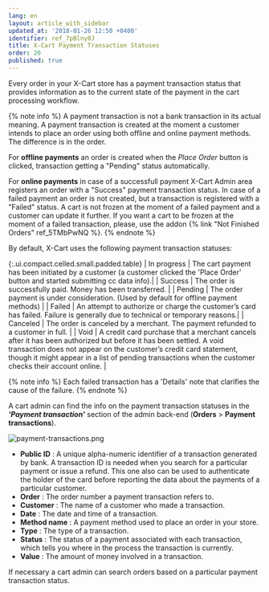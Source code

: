 ```yaml
---
lang: en
layout: article_with_sidebar
updated_at: '2018-01-26 12:50 +0400'
identifier: ref_7pBlny0J
title: X-Cart Payment Transaction Statuses
order: 20
published: true
---
```

Every order in your X-Cart store has a payment transaction status that provides information as to the current state of the payment in the cart processing workflow. 

{% note info %}
A payment transaction is not a bank transaction in its actual meaning. A payment transaction is created at the moment a customer intends to place an order using both offline and online payment methods. The difference is in the order. 

For **offline payments** an order is created when the _Place Order_ button is clicked, transaction getting a "Pending" status automatically. 

For **online payments** in case of a successfull payment X-Cart Admin area registers an order with a "Success" payment transaction status. In case of a failed payment an order is not created, but a transaction is registered with a "Failed" status. A cart is not frozen at the moment of a failed payment and a customer can update it further. If you want a cart to be frozen at the moment of a failed transaction, please, use the addon {% link "Not Finished Orders" ref_5TMbPwNQ %}.
{% endnote %}

By default, X-Cart uses the following payment transaction statuses:

{:.ui.compact.celled.small.padded.table}
| In progress | The cart payment has been initiated by a customer (a customer clicked the 'Place Order' button and started submitting cc data info).|
| Success | The order is successfully paid. Money has been transferred. |
| Pending | The order payment is under consideration. (Used by default for offline payment methods) |
| Failed | An attempt to authorize or charge the customer’s card has failed. Failure is generally due to technical or temporary reasons.|
| Canceled | The order is canceled by a merchant. The payment refunded to a customer in full. |
| Void | A credit card purchase that a merchant cancels after it has been authorized but before it has been settled. A void transaction does not appear on the customer’s credit card statement, though it might appear in a list of pending transactions when the customer checks their account online. |

{% note info %}
Each failed transaction has a 'Details' note that clarifies the cause of the failure.
{% endnote %}

A cart admin can find the info on the payment transaction statuses in the _**'Payment transaction'**_ section of the admin back-end (**Orders** > **Payment transactions**).

![payment-transactions.png]({{site.baseurl}}/attachments/ref_7pBlny0J/payment-transactions.png)

* **Public ID** : A unique alpha-numeric identifier of a transaction generated by bank. A transaction ID is needed when you search for a particular payment or issue a refund. This one also can be used to authenticate the holder of the card before reporting the data about the payments of a particular customer.
* **Order** : The order number a payment transaction refers to.
* **Customer** : The name of a customer who made a transaction.
* **Date** : The date and time of a transaction.
* **Method name** : A payment method used to place an order in your store.
* **Type** : The type of a transaction.
* **Status** : The status of a payment associated with each transaction, which tells you where in the process the transaction is currently. 
* **Value** : The amount of money involved in a transaction. 

If necessary a cart admin can search orders based on a particular payment transaction status.
